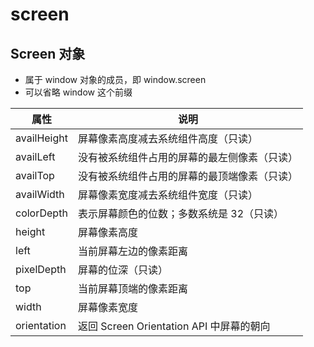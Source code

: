 # screen

## Screen 对象

+ 属于 window 对象的成员，即 window.screen
+ 可以省略 window  这个前缀

| 属性 | 说明 |
| ---- | ---- |
|availHeight| 屏幕像素高度减去系统组件高度（只读） 
|availLeft |没有被系统组件占用的屏幕的最左侧像素（只读） 
|availTop |没有被系统组件占用的屏幕的最顶端像素（只读） 
|availWidth| 屏幕像素宽度减去系统组件宽度（只读） 
|colorDepth| 表示屏幕颜色的位数；多数系统是 32（只读） 
|height| 屏幕像素高度 
|left| 当前屏幕左边的像素距离 
|pixelDepth| 屏幕的位深（只读） 
|top |当前屏幕顶端的像素距离 
|width| 屏幕像素宽度 
|orientation| 返回 Screen Orientation API 中屏幕的朝向

